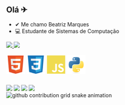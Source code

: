 ## Olá ✈

- ✔ Me chamo Beatriz Marques
- 💻 Estudante de Sistemas de Computação

<div>
  <a href="https://github.com/beatrizmarquespaes">
    <img height="180em" src="https://github-readme-stats.vercel.app/api?username=beatrizmarquespaes&show_icons=true&theme=tokyonight&count_private=true"/>
    <img height="180em" src="https://github-readme-stats.vercel.app/api/top-langs/?username=beatrizmarquespaes&layout=compact&langs_count=16&theme=tokyonight"/>
  </a>
</div>


<div style="display: inline_block"><br>
  <img align="center" alt="Bia-HTML" height="50" widht="60" src="https://raw.githubusercontent.com/devicons/devicon/master/icons/html5/html5-original.svg">
  <img align="center" alt="Bia-CSS" height="50" widht="60" src="https://raw.githubusercontent.com/devicons/devicon/master/icons/css3/css3-original.svg">
  <img align="center" alt="Bia-JS" height="50" widht="60" src="https://raw.githubusercontent.com/devicons/devicon/master/icons/javascript/javascript-plain.svg">
  <img align="center" alt="Bia-Python" height="50" widht="60" src="https://raw.githubusercontent.com/devicons/devicon/master/icons/python/python-original.svg">
</div>

##

<div>
  <a href="https://instagram.com/https.beatrizmarques" target="_blank"><img src="https://img.shields.io/badge/-Instagram-%23E4405F?style=for-the-badge&logo=instagram&logoColor=white" target="_blanck"></a>
  <a href="mailto:b.nascimento.paes@gmail.com"><img src="https://img.shields.io/badge/-Gmail-%23333?style=for-the-badge&logo=gmail&logoColor=white" target="_blanck"></a>
  <a href="https://www.linkedin.com/in/beatriznmarques/" target="_blank"><img src="https://img.shields.io/badge/-LinkedIn-%230077B5?style=for-the-badge&logo=linkedin&logoColor=white" target="_blanck"></a>
  <a href="https://github.com/beatrizmarquespaes" target="_blank"><img src="https://img.shields.io/badge/GitHub-100000?style=for-the-badge&logo=github&logoColor=white" target="_blanck"></a>
</div>

<picture>
  <source media="(prefers-color-scheme: dark)" srcset="https:raw.githubusercontent.com/beatrizmarquespaes/output/github-contribution-grid-snake-dark-svg">
  <source media="(prefers-color-scheme: light)" srcset="https:raw.githubusercontent.com/beatrizmarquespaes/output/github-contribution-grid-snake-svg">
  <img alt="github contribution grid snake animation" src="https:raw.githubusercontent.com/beatrizmarquespaes/output/github-contribution-grid-snake-svg">
</picture>
